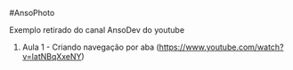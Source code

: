 #AnsoPhoto

Exemplo retirado do canal AnsoDev do youtube
1. Aula 1 - Criando navegação por aba (https://www.youtube.com/watch?v=latNBqXxeNY)